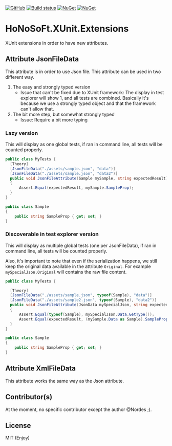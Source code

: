 [![GitHub](https://img.shields.io/github/license/mashape/apistatus.svg)](https://github.com/Nordes/HoNoSoFt.XUnit.Extensions/blob/master/LICENSE) [![Build status](https://ci.appveyor.com/api/projects/status/oxhhrmmf711syrkv?svg=true)](https://ci.appveyor.com/project/Nordes/honosoft-xunit-extensions) [![NuGet](https://img.shields.io/nuget/v/HoNoSoFt.XUnit.Extensions.svg)](https://www.nuget.org/packages/HoNoSoFt.XUnit.Extensions) [![NuGet](https://img.shields.io/nuget/dt/HoNoSoFt.XUnit.Extensions.svg)](https://www.nuget.org/packages/HoNoSoFt.XUnit.Extensions)


# HoNoSoFt.XUnit.Extensions
XUnit extensions in order to have new attributes.

## Attribute JsonFileData
This attribute is in order to use Json file. This attribute can be used in two different way.

1. The easy and strongly typed version
    * Issue that can't be fixed due to XUnit framework: The display in test explorer will show 1, and all tests are combined. Basically it's because we use a strongly typed object and that the framework can't allow that.
2. The bit more step, but somewhat strongly typed
    * Issue: Require a bit more typing

### Lazy version
This will display as one global tests, if ran in command line, all tests will be counted properly.

```csharp
public class MyTests {
  [Theory]
  [JsonFileData("./assets/sample.json", "data")]
  [JsonFileData("./assets/sample.json", "data2")]
  public void JsonFileAttribute(Sample mySample, string expectedResult)
  {
      Assert.Equal(expectedResult, mySample.SampleProp);
  }
}

public class Sample
{
    public string SampleProp { get; set; }
}
```

### Discoverable in test explorer version
This will display as multiple global tests (one per JsonFileData), if ran in command line, all tests will be counted properly.

Also, it's important to note that even if the serialization happens, we still keep the original data available in the attribute `Original`. For example `mySpecialJson.Original` will contains the raw file content. 

```csharp
public class MyTests {

  [Theory]
  [JsonFileData("./assets/sample.json", typeof(Sample), "data")]
  [JsonFileData("./assets/sample2.json", typeof(Sample), "data2")]
  public void JsonFileAttribute(JsonData mySpecialJson, string expectedResult)
  {
      Assert.Equal(typeof(Sample), mySpecialJson.Data.GetType());
      Assert.Equal(expectedResult, (mySample.Data as Sample).SampleProp);
  }
}

public class Sample
{
    public string SampleProp { get; set; }
}
```

## Attribute XmlFileData

This attribute works the same way as the Json attribute.

## Contributor(s)

At the moment, no specific contributor except the author @Nordes ;).

## License

MIT (Enjoy)
